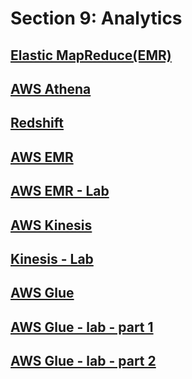 # Section 9: Analytics


## [Elastic MapReduce(EMR)]()


## [AWS Athena]()


## [Redshift]()


## [AWS EMR]()


## [AWS EMR - Lab]()


## [AWS Kinesis]()


## [Kinesis - Lab]()


## [AWS Glue]()


## [AWS Glue - lab - part 1]()


## [AWS Glue - lab - part 2]()

